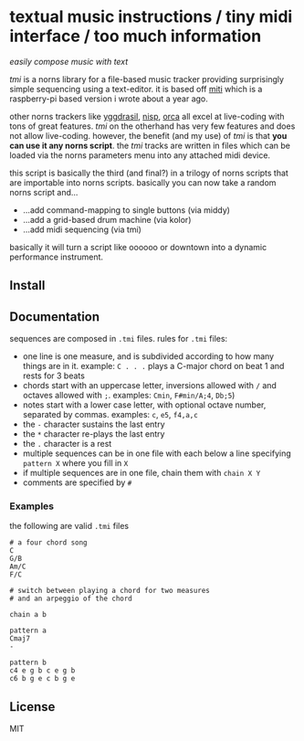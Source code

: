 # textual music instructions / tiny midi interface / too much information

*easily compose music with text*

*tmi* is a norns library for a file-based music tracker providing surprisingly simple sequencing using a text-editor. it is based off [miti](https://github.com/schollz/miti) which is a raspberry-pi based version i wrote about a year ago.

other norns trackers like [yggdrasil](https://llllllll.co/t/yggdrasil), [nisp](https://llllllll.co/t/nisp), [orca](https://llllllll.co/t/orca) all excel at live-coding with tons of great features. *tmi* on the otherhand has very few features and does not allow live-coding. however, the benefit (and my use) of *tmi* is that **you can use it any norns script**. the *tmi* tracks are written in files which can be loaded via the norns parameters menu into any attached midi device.

this script is basically the third (and final?) in a trilogy of norns scripts that are importable into norns scripts. basically you can now take a random norns script and...

- ...add command-mapping to single buttons (via middy)
- ...add a grid-based drum machine (via kolor)
- ...add midi sequencing (via tmi)

basically it will turn a script like oooooo or downtown into a dynamic performance instrument.

## Install


## Documentation

sequences are composed in `.tmi` files. rules for `.tmi` files:

- one line is one measure, and is subdivided according to how many things are in it. example: `C . . .` plays a C-major chord on beat 1 and rests for 3 beats
- chords start with an uppercase letter, inversions allowed with `/` and octaves allowed with `;`. examples: `Cmin`, `F#min/A;4`, `Db;5`)
- notes start with a lower case letter, with optional octave number, separated by commas. examples: `c`, `e5`, `f4,a,c`
- the `-` character sustains the last entry
- the `*` character re-plays the last entry
- the `.` character is a rest
- multiple sequences can be in one file with each below a line specifying `pattern X` where you fill in `X`
- if multiple sequences are in one file, chain them with `chain X Y`
- comments are specified by `#`

### Examples

the following are valid `.tmi` files

```
# a four chord song
C
G/B
Am/C
F/C
```

```
# switch between playing a chord for two measures 
# and an arpeggio of the chord

chain a b 

pattern a 
Cmaj7
-

pattern b
c4 e g b c e g b
c6 b g e c b g e
```



## License

MIT